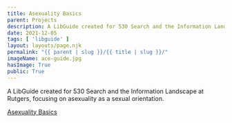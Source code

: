 ```yaml
---
title: Asexuality Basics
parent: Projects
description: A LibGuide created for 530 Search and the Information Landscape at Rutgers
date: 2021-12-05
tags: [ 'libguide' ]
layout: layouts/page.njk
permalink: "{{ parent | slug }}/{{ title | slug }}/"
imageName: ace-guide.jpg
hasImage: True
public: True
---
```


A LibGuide created for 530 Search and the Information Landscape at Rutgers, focusing on asexuality as a sexual orientation. 

[Asexuality Basics](https://comminfo.libguides.com/530-91-asexuality-basics)